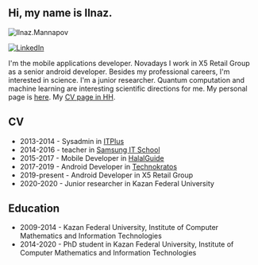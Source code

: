 ## Hi, my name is Ilnaz.

![Ilnaz.Mannapov](https://media-exp1.licdn.com/dms/image/C5603AQEP6TF_I2PFrw/profile-displayphoto-shrink_400_400/0?e=1608163200&v=beta&t=ZVRKbOCv4tKpUMaREhaPsO62Ftk7qqKXqLNIrNKgiJ0)

[![LinkedIn]()](https://www.linkedin.com/in/ilnaz-mannapov-78a4ba191/)

I'm the mobile applications developer. Novadays I work in X5 Retail Group as a senior android developer.
Besides my professional careers, I'm interested in science. I'm a junior researcher. Quantum computation and machine learning are interesting scientific directions for me. My personal page is [here](https://kpfu.ru/ilnaz.mannapov). My [CV page in HH](https://kazan.hh.ru/resume/75fac962ff01de33590039ed1f797579787850).

## CV
- 2013-2014 - Sysadmin in [ITPlus](http://itplus.ru/)
- 2014-2016 - teacher in [Samsung IT School](https://myitschool.ru/)
- 2015-2017 - Mobile Developer in [HalalGuide](https://halalguide.me/kazan)
- 2017-2019 - Android Developer in [Technokratos](https://technokratos.com/)
- 2019-present - Android Developer in X5 Retail Group
- 2020-2020 - Junior researcher in Kazan Federal University

## Education
- 2009-2014 - Kazan Federal University, Institute of Computer Mathematics and Information Technologies
- 2014-2020 - PhD student in Kazan Federal University, Institute of Computer Mathematics and Information Technologies

